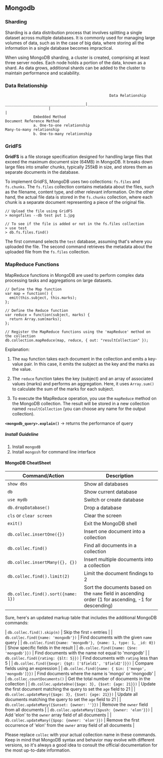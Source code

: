 ## Mongodb
### Sharding

Sharding is a data distribution process that involves splitting a single dataset across multiple databases.
It is commonly used for managing large volumes of data, such as in the case of big data, where storing all 
the information in a single database becomes impractical. 

When using MongoDB sharding, a cluster is created,
comprising at least three server nodes. Each node holds a portion of the data, known as a shard. 
As data grows, additional shards can be added to the cluster to maintain performance and scalability.
### Data Relationship

                                                    Data Relationship
                        _____________________________________|_____________________________________
                        |                                                                         |
                 Embedded Method                                                      Document Reference Method    
                 a. One-to-one relationship                                           Many-to-many relationship                         
                 b. One-to-many relationship                                                                              

### GridFS
**GridFS** is a file storage specification designed for handling large files that exceed the maximum document size (64MB) in MongoDB.
It breaks down large files into smaller chunks, typically 255kB in size, and stores them as separate documents in the database.

To implement GridFS, MongoDB uses two collections: `fs.files` and `fs.chunks`.
The `fs.files` collection contains metadata about the files, such as the filename, content type,
and other relevant information. On the other hand, the actual file data is stored in the `fs.chunks` collection,
where each chunk is a separate document representing a piece of the original file.

```
// Upload the file using GridFS
> mongofiles --db test put 1.jpg

// To see if the file is added or not in the fs.files collection
> use test
> db.fs.files.find()
```

The first command selects the `test` database, assuming that's where you uploaded the file.
The second command retrieves the metadata about the uploaded file from the `fs.files` collection.


### MapReduce Functions

MapReduce functions in MongoDB are used to perform complex data processing tasks and aggregations on large datasets.

```
// Define the Map function
var map = function() {
  emit(this.subject, this.marks);
};

// Define the Reduce function
var reduce = function(subject, marks) {
  return Array.sum(marks);
};

// Register the MapReduce functions using the 'mapReduce' method on the collection
db.collection.mapReduce(map, reduce, { out: "resultCollection" });
```
Explanation:

1. The `map` function takes each document in the collection and emits a key-value pair. In this case, it emits the subject as the key and the marks as the value.

2. The `reduce` function takes the key (subject) and an array of associated values (marks) and performs an aggregation. Here, it uses `Array.sum()` to calculate the sum of the marks for each subject.

3. To execute the MapReduce operation, you use the `mapReduce` method on the MongoDB collection. The result will be stored in a new collection named `resultCollection` (you can choose any name for the output collection).

**`<mongodb_query>.explain()`** -> returns the performance of query

##### Install Guideline
1. Install `mongodB`
2. Install `mongosh` for command line interface
#### MongoDB CheatSheet

| Command/Action                           | Description                                                                      |
|------------------------------------------|----------------------------------------------------------------------------------|
| `show dbs`                               | Show all databases                                                              |
| `db`                                     | Show current database                                                           |
| `use mydb`                               | Switch or create database                                                       |
| `db.dropDatabase()`                      | Drop a database                                                                 |
| `cls` or `clear screen`                  | Clear the screen                                                                |
| `exit()`                                 | Exit the MongoDB shell                                                          |
| `db.collec.insertOne({})`                | Insert one document into a collection                                          |
| `db.collec.find()`                       | Find all documents in a collection                                             |
| `db.collec.insertMany({}, {})`           | Insert multiple documents into a collection                                    |
| `db.collec.find().limit(2)`              | Limit the document findings to 2                                               |
| `db.collec.find().sort({name: 1})`       | Sort the documents based on the `name` field in ascending order (1 for ascending, -1 for descending) |
Sure, here's an updated markup table that includes the additional MongoDB commands:

| `db.collec.find().skip(n)`                   | Skip the first `n` entries                                                                            |
| `db.collec.find({name: 'mongodb'})`          | Find documents with the given `name` query                                                           |
| `db.collec.find({name: 'mongodb'}, {name: 1, type: 1, _id: 0})` | Show specific fields in the result                                                                   |
| `db.collec.find({name: {$ne: 'mongodb'}})`   | Find documents with the name not equal to 'mongodb'                                                 |
| `db.collec.find({rating: {$lt: 5}})`         | Find documents with `rating` less than 5                                                             |
| `db.collec.find({$expr: {$gt: ['$field1', '$field2']}})` | Compare fields using an expression                                                       |
| `db.collec.find({name: { $in: ['mongo', 'mongodb']}})` | Find documents where the name is 'mongo' or 'mongodb'                                   |
| `db.collec.countDocuments()`                  | Get the total number of documents in the collection                                                |
| `db.collec.updateOne({$age: 3}, {$set: {age: 21}})` | Update the first document matching the query to set the `age` field to 21                  |
| `db.collec.updateMany({$age: 3}, {$set: {age: 21}})` | Update all documents matching the query to set the `age` field to 21                       |
| `db.collec.updateMany({$unset: {owner: ''}})` | Remove the `owner` field from all documents                                                       |
| `db.collec.updateMany({$push: {owner: 'elon'}})` | Add 'elon' to the `owner` array field of all documents                                       |
| `db.collec.updateMany({$pop: {owner: 'elon'}})` | Remove the first occurrence of 'elon' from the `owner` array field of all documents           |

Please replace `collec` with your actual collection name in these commands. Keep in mind that MongoDB syntax and behavior may evolve with different versions, so it's always a good idea to consult the official documentation for the most up-to-date information.
